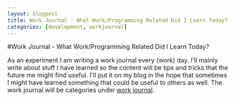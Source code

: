 ```yaml
---
layout: blogpost
title: Work Journal - What Work/Programming Related Did I Learn Today?
categories: [development, workjournal]
---
```



#Work Journal - What Work/Programming Related Did I Learn Today?

As an experiment I am writing a work journal every (work) day. I'll mainly write about stuff I have learned so the content will be tips and tricks that the future me might find useful. I'll put it on my blog in the hope that sometimes I might have learned something that could be useful to others as well. The work journal will be categories under [work journal][1].

 [1]: /blog/category/work-journal/